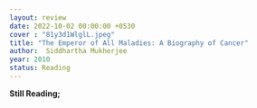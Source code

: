 ```yaml
---
layout: review
date: 2022-10-02 00:00:00 +0530
cover : "81y3d1WlglL.jpeg"
title: "The Emperor of All Maladies: A Biography of Cancer"
author:  Siddhartha Mukherjee
year: 2010
status: Reading
---
```


**Still Reading;**
